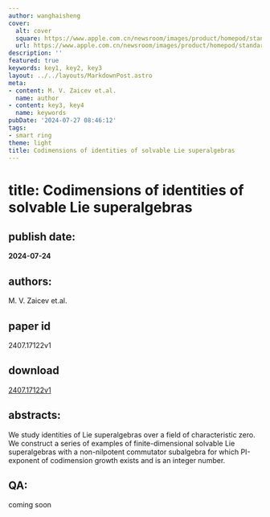 ```yaml
---
author: wanghaisheng
cover:
  alt: cover
  square: https://www.apple.com.cn/newsroom/images/product/homepod/standard/Apple-HomePod-hero-230118_big.jpg.large_2x.jpg
  url: https://www.apple.com.cn/newsroom/images/product/homepod/standard/Apple-HomePod-hero-230118_big.jpg.large_2x.jpg
description: ''
featured: true
keywords: key1, key2, key3
layout: ../../layouts/MarkdownPost.astro
meta:
- content: M. V. Zaicev et.al.
  name: author
- content: key3, key4
  name: keywords
pubDate: '2024-07-27 08:46:12'
tags:
- smart ring
theme: light
title: Codimensions of identities of solvable Lie superalgebras
---
```


# title: Codimensions of identities of solvable Lie superalgebras 
## publish date: 
**2024-07-24** 
## authors: 
  M. V. Zaicev et.al. 
## paper id
2407.17122v1
## download
[2407.17122v1](http://arxiv.org/abs/2407.17122v1)
## abstracts:
We study identities of Lie superalgebras over a field of characteristic zero. We construct a series of examples of finite-dimensional solvable Lie superalgebras with a non-nilpotent commutator subalgebra for which PI-exponent of codimension growth exists and is an integer number.
## QA:
coming soon
